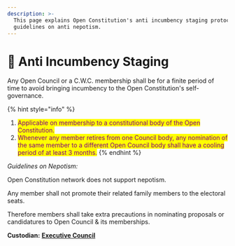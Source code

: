 ```yaml
---
description: >-
  This page explains Open Constitution's anti incumbency staging protocol and
  guidelines on anti nepotism.
---
```


# 👿 Anti Incumbency Staging

Any Open Council or a C.W.C. membership shall be for a finite period of time to avoid bringing incumbency to the Open Constitution's self-governance.

{% hint style="info" %}
1. <mark style="color:purple;">Applicable on membership to a constitutional body of the Open Constitution.</mark>
2. <mark style="color:purple;">Whenever any member retires from one Council body, any nomination of the same member to a different Open Council body shall have a cooling period of at least 3 months.</mark>
{% endhint %}

_Guidelines on Nepotism:_

Open Constitution network does not support nepotism.

Any member shall not promote their related family members to the electoral seats.&#x20;

Therefore members shall take extra precautions in nominating proposals or candidatures to Open Council & its memberships.

**Custodian:** [**Executive Council**](../../foundation/executive-council.md)
